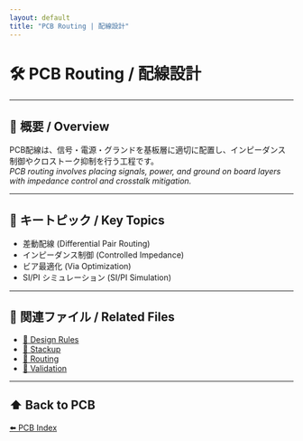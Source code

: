 ```yaml
---
layout: default
title: "PCB Routing | 配線設計"
---
```


# 🛠 PCB Routing / 配線設計

---

## 📑 概要 / Overview
PCB配線は、信号・電源・グランドを基板層に適切に配置し、インピーダンス制御やクロストーク抑制を行う工程です。  
*PCB routing involves placing signals, power, and ground on board layers with impedance control and crosstalk mitigation.*

---

## 🔑 キートピック / Key Topics
- 差動配線 (Differential Pair Routing)  
- インピーダンス制御 (Controlled Impedance)  
- ビア最適化 (Via Optimization)  
- SI/PI シミュレーション (SI/PI Simulation)  

---

## 📂 関連ファイル / Related Files
- [📄 Design Rules](./design_rules.md)  
- [📄 Stackup](./stackup.md)  
- [📄 Routing](./routing.md)  
- [📄 Validation](./validation.md)  

---

## ⬆️ Back to PCB
[⬅️ PCB Index](./README.md)

